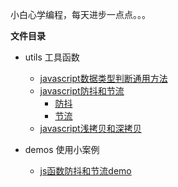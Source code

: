 <!--
 * @Date: 2021-07-16 11:24:37
 * @LastEditors: zhangwen
 * @LastEditTime: 2021-07-19 14:57:25
 * @FilePath: /DayCode/README.md
-->
小白心学编程，每天进步一点点。。。

**文件目录**
- utils 工具函数
    - [javascript数据类型判断通用方法](https://github.com/zhangwen0424/DayCode/blob/master/utils/getDataType.js)
    - [javascript防抖和节流](https://github.com/zhangwen0424/DayCode/blob/master/demos/js函数防抖和节流.html)
        - [防抖](https://github.com/zhangwen0424/DayCode/blob/master/utils/debounce.js)
        - [节流](https://github.com/zhangwen0424/DayCode/blob/master/utils/throttle.js)
    - [javascript浅拷贝和深拷贝](https://github.com/zhangwen0424/DayCode/blob/master/utils/clone.js)

- demos 使用小案例
    - [js函数防抖和节流demo](https://github.com/zhangwen0424/DayCode/blob/master/demos/js函数防抖和节流.html)